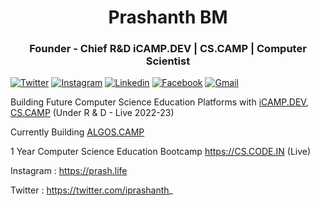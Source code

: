 <h1 align="center">Prashanth BM </h1>
<h3 align="center">Founder - Chief R&D iCAMP.DEV | CS.CAMP | Computer Scientist  </h3>


[![Twitter](https://img.shields.io/badge/Twitter-%40iprashanth__-%231DA1F2)](https://twitter.com/iprashanth_)
[![Instagram](https://img.shields.io/badge/Instagram-prash.life-%23bc2a8d%09)](https://instagram.com/prash.life)
[![Linkedin](https://img.shields.io/badge/Linked%20in-prashanthteja-blue)](https://www.linkedin.com/in/prashanthteja)
[![Facebook](https://img.shields.io/badge/Facebook-iprashanth11-%234267B2)](https://www.facebook.com/iprashanth11/)
[![Gmail](https://img.shields.io/badge/E--Mail-prash%40icamp.dev-red)](mailto:prash@icamp.dev)

                                                               
Building Future Computer Science Education Platforms with [iCAMP.DEV](https://iCAMP.DEV), [CS.CAMP](https://CS.CAMP) (Under R & D - Live 2022-23)

Currently Building [ALGOS.CAMP](https://ALGOS.CAMP)

1 Year Computer Science Education Bootcamp https://CS.CODE.IN (Live)

Instagram : https://prash.life

Twitter : https://twitter.com/iprashanth_

<!--
**ip11/ip11** is a ✨ _special_ ✨ repository because its `README.md` (this file) appears on your GitHub profile.

Here are some ideas to get you started:

- 🔭 I’m currently working on ...
- 🌱 I’m currently learning ...
- 👯 I’m looking to collaborate on ...
- 🤔 I’m looking for help with ...
- 💬 Ask me about ...
- 📫 How to reach me: ...
- 😄 Pronouns: ...
- ⚡ Fun fact: ...
-->
